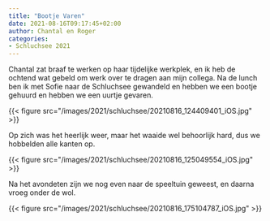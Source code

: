 ```yaml
---
title: "Bootje Varen"
date: 2021-08-16T09:17:45+02:00
author: Chantal en Roger
categories:
- Schluchsee 2021
---
```


Chantal zat braaf te werken op haar tijdelijke werkplek, en ik heb de ochtend wat gebeld om werk over te dragen aan mijn collega. Na de lunch ben ik met Sofie naar de Schluchsee gewandeld en hebben we een bootje gehuurd en hebben we een uurtje gevaren.

{{< figure src="/images/2021/schluchsee/20210816_124409401_iOS.jpg" >}}

Op zich was het heerlijk weer, maar het waaide wel behoorlijk hard, dus we hobbelden alle kanten op.

{{< figure src="/images/2021/schluchsee/20210816_125049554_iOS.jpg" >}}

Na het avondeten zijn we nog even naar de speeltuin geweest, en daarna vroeg onder de wol.

{{< figure src="/images/2021/schluchsee/20210816_175104787_iOS.jpg" >}}